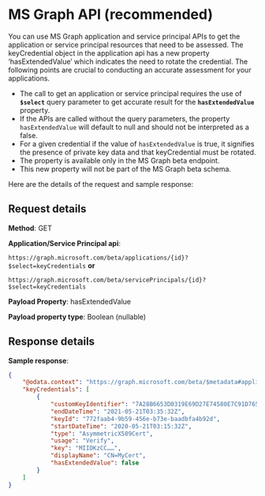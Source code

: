 # MS Graph API (recommended)

You can use MS Graph application and service principal APIs to get the application or service principal resources that need to be assessed. The keyCredential object in the application api has a new property ‘hasExtendedValue’ which indicates the need to rotate the credential. The following points are crucial to conducting an accurate assessment for your applications.

- The call to get an application or service principal requires the use of **`$select`** query parameter to get accurate result for the **`hasExtendedValue`** property.
- If the APIs are called without the query parameters, the property `hasExtendedValue` will default to null and should not be interpreted as a false.
- For a given credential if the value of `hasExtendedValue` is true, it signifies the presence of private key data and that keyCredential must be rotated.
- The property is available only in the MS Graph beta endpoint.
- This new property will not be part of the MS Graph beta schema.

Here are the details of the request and sample response:

## Request details

**Method**: GET

**Application/Service Principal api**:

`https://graph.microsoft.com/beta/applications/{id}?$select=keyCredentials` **or**

`https://graph.microsoft.com/beta/servicePrincipals/{id}?$select=keyCredentials`

**Payload Property**: hasExtendedValue

**Payload property type**: Boolean (nullable)

## Response details

**Sample response**:

```json
{
    "@odata.context": "https://graph.microsoft.com/beta/$metadata#applications(keyCredentials)/$entity",
    "keyCredentials": [
        {
            "customKeyIdentifier": "7A28B6653D0319E69D27E74580E7C91D765AF867",
            "endDateTime": "2021-05-21T03:35:32Z",
            "keyId": "772faab4-9b59-456e-b73e-baadbfa4b92d",
            "startDateTime": "2020-05-21T03:15:32Z",
            "type": "AsymmetricX509Cert",
            "usage": "Verify",
            "key": "MIIDKzCC……",
            "displayName": "CN=MyCert",
            "hasExtendedValue": false
        }
    ]
}
```
